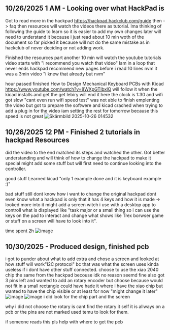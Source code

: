 <!--
  ===================    !!READ THIS NOTICE!!   ====================
  DO NOT edit this file manually. Your changes WILL BE OVERWRITTEN!
  This journal is auto generated and updated by Hack Club Blueprint.
  To edit this file, please edit your journal entries on Blueprint.
  ==================================================================
-->

## 10/26/2025 1 AM - Looking over what HackPad is  

Got to read more in the hackpad https://hackpad.hackclub.com/guide then -> faq then resources will watch the videos there as tutorial. Ima thinking of following the guide to learn so it is easier to add my own changes later will need to understand it because i just read about 10 min woth of the document so far picked it because will not do the same mistake as in hackclub of never deciding or not adding work.

Finished the resources part another 10 min will watch the youtube tutorials video starts with "i recommend you watch that video" Iam in a loop that never ends hackpad recommend new pages before i read 10 lines nvm it was a 3min video "i knew that already but nvm"

hour passed finished How to Design Mechanical Keyboard PCBs with Kicad
https://www.youtube.com/watch?v=8WXpGTIbxlQ will follow it when the kicad installs and get the get lebiry will end it here the clock is 1:30 and wifi got slow "cant even run wifi speed test" was not able to finish emplenting the video but got to prepare the softwere and kicad crached when trying to add a plug in for the video
iam setting the rest for tomorrow because this speed is not great
![Skärmbild 2025-10-26 014532](https://blueprint.hackclub.com/user-attachments/blobs/proxy/eyJfcmFpbHMiOnsiZGF0YSI6NTU3NiwicHVyIjoiYmxvYl9pZCJ9fQ==--9ec55ff0ff45c7830658dcc0b96492af6a1f84db/Sk%C3%A4rmbild%202025-10-26%20014532.png)


  

## 10/26/2025 12 PM - Finished 2 tutorials in hackpad Resources   

did the video to the end matched its steps and watched the other. Got better understanding and will think of how to change the hackpad to make it special might add some stuff but will first need to continue looking into the controller.

good stuff
Learned kicad "only 1 example done and it is keyboard example :)"

bad stuff 
still dont know how i want to change the original hackpad dont even know what a hackpad is only that it has 4 keys and how it is made  -> looked more into it might add a screen witch i use with a desktop app to controll what is displayed like "task major or a small thing so i can use the keys on the pad to interact and change what shows like Trex borwser game or stuff on a screen will have to look into it".


time spent 2h
![image](https://blueprint.hackclub.com/user-attachments/blobs/proxy/eyJfcmFpbHMiOnsiZGF0YSI6NTY5OSwicHVyIjoiYmxvYl9pZCJ9fQ==--5c1e8fd9d88295e63c15d8d1effb079254b7117b/image.png)  

## 10/30/2025 - Produced design, finished pcb  

i got to punder about what to add extra and chose a screen and looked at how stuff will work"I2C protocol" bc that was what the screen uses kinda useless if i dont have other stuff connected.
choose to use the xiao 2040 chip the same from the hackpad becouse idk no reason seemd fine also got 3 pins left and wanted to add an rotary encoder but choose because would not fit in a small rectangle could have hade it where i have the xiao chip but wanted to have the chip visible or at least for now "might change it later" ![image](https://blueprint.hackclub.com/user-attachments/blobs/proxy/eyJfcmFpbHMiOnsiZGF0YSI6Njc1NSwicHVyIjoiYmxvYl9pZCJ9fQ==--4502dace5d4fcb15d480948865aa12e252c7b46e/image.png)
![image](https://blueprint.hackclub.com/user-attachments/blobs/proxy/eyJfcmFpbHMiOnsiZGF0YSI6Njc1NiwicHVyIjoiYmxvYl9pZCJ9fQ==--ef822fbbd4a14a2fc8f17dcf2f146e45a99be043/image.png)
i did look for the chip part and the screen

why i did not choose the rotary is cant find the rotary it self it is allways on a pcb or the pins are not marked used temu to look for them.

if someone reads this pls help with where to get the pcb 
  


